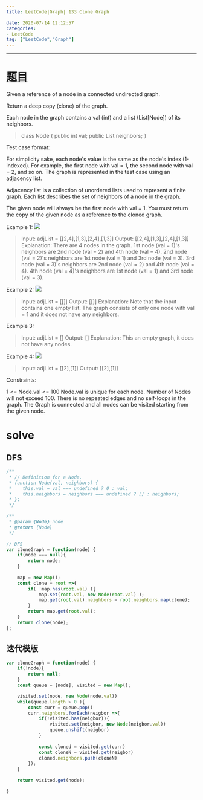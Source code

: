 ```yaml
---
title: LeetCode|Graph| 133 Clone Graph

date: 2020-07-14 12:12:57
categories: 
- LeetCode
tag: ["LeetCode","Graph"]
---
```

---
# [题目](https://leetcode.com/problems/clone-graph/)
Given a reference of a node in a connected undirected graph.

Return a deep copy (clone) of the graph.

Each node in the graph contains a val (int) and a list (List[Node]) of its neighbors.

> class Node {
>     public int val;
>     public List<Node> neighbors;
> }
 

Test case format:

For simplicity sake, each node's value is the same as the node's index (1-indexed). For example, the first node with val = 1, the second node with val = 2, and so on. The graph is represented in the test case using an adjacency list.

Adjacency list is a collection of unordered lists used to represent a finite graph. Each list describes the set of neighbors of a node in the graph.

The given node will always be the first node with val = 1. You must return the copy of the given node as a reference to the cloned graph.

 

Example 1:
![](Cypress_Field_Rendering.png )


> Input: adjList = [[2,4],[1,3],[2,4],[1,3]]
> Output: [[2,4],[1,3],[2,4],[1,3]]
> Explanation: There are 4 nodes in the graph.
> 1st node (val = 1)'s neighbors are 2nd node (val = 2) and 4th node (val = 4).
> 2nd node (val = 2)'s neighbors are 1st node (val = 1) and 3rd node (val = 3).
> 3rd node (val = 3)'s neighbors are 2nd node (val = 2) and 4th node (val = 4).
> 4th node (val = 4)'s neighbors are 1st node (val = 1) and 3rd node (val = 3).

Example 2:
![](graph.png )


> Input: adjList = [[]]
> Output: [[]]
> Explanation: Note that the input contains one empty list. The graph consists of only one node with val = 1 and it does not have any neighbors.

Example 3:

> Input: adjList = []
> Output: []
> Explanation: This an empty graph, it does not have any nodes.

Example 4:
![](graph-1.png )

> Input: adjList = [[2],[1]]
> Output: [[2],[1]]
 

Constraints:

1 <= Node.val <= 100
Node.val is unique for each node.
Number of Nodes will not exceed 100.
There is no repeated edges and no self-loops in the graph.
The Graph is connected and all nodes can be visited starting from the given node.

# solve

## DFS

```javascript
/**
 * // Definition for a Node.
 * function Node(val, neighbors) {
 *    this.val = val === undefined ? 0 : val;
 *    this.neighbors = neighbors === undefined ? [] : neighbors;
 * };
 */

/**
 * @param {Node} node
 * @return {Node}
 */

// DFS
var cloneGraph = function(node) {
    if(node === null){
        return node;
    }
    
    map = new Map();
    const clone = root =>{
        if( !map.has(root.val) ){
            map.set(root.val, new Node(root.val) );
            map.get(root.val).neighbors = root.neighbors.map(clone);
        }
        return map.get(root.val);
    }
    return clone(node);
};

```


## 迭代模版


```javascript
var cloneGraph = function(node) {
    if(!node){
        return null;
    }
    const queue = [node], visited = new Map();

    visited.set(node, new Node(node.val))
    while(queue.length > 0 ){
        const curr = queue.pop()
        curr.neighbors.forEach(neigbor =>{
            if(!visited.has(neigbor)){
                visited.set(neigbor, new Node(neigbor.val))
                queue.unshift(neigbor)
            }
            
            const cloned = visited.get(curr)
            const cloneN = visited.get(neigbor)
            cloned.neighbors.push(cloneN)
        });
    }
    
    return visited.get(node);

}
```